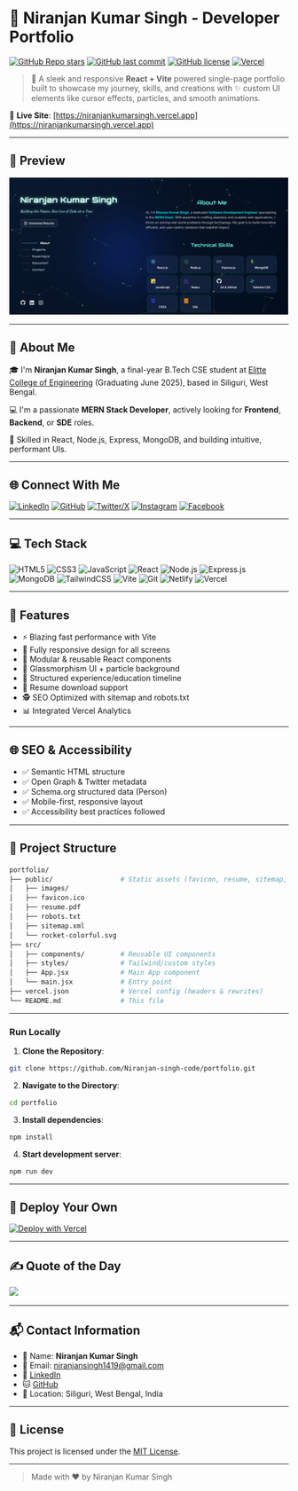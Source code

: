# 🚀 Niranjan Kumar Singh - Developer Portfolio

[![GitHub Repo stars](https://img.shields.io/github/stars/Niranjan-Kumar-Singh/Portfolio-Frontend?style=for-the-badge)](https://github.com/Niranjan-Kumar-Singh/Portfolio-Frontend/stargazers)
[![GitHub last commit](https://img.shields.io/github/last-commit/Niranjan-Kumar-Singh/Portfolio-Frontend?style=for-the-badge)](https://github.com/Niranjan-Kumar-Singh/Portfolio-Frontend/commits)
[![GitHub license](https://img.shields.io/github/license/Niranjan-Kumar-Singh/Portfolio-Frontend?style=for-the-badge)](https://github.com/Niranjan-Kumar-Singh/Portfolio-Frontend/blob/main/LICENSE)
[![Vercel](https://therealsujitk-vercel-badge.vercel.app/?app=niranjankumarsingh&style=for-the-badge)](https://niranjankumarsingh.vercel.app)

> 🎯 A sleek and responsive **React + Vite** powered single-page portfolio built to showcase my journey, skills, and creations with ✨ custom UI elements like cursor effects, particles, and smooth animations.

🔗 **Live Site**: [https://niranjankumarsingh.vercel.app](https://niranjankumarsingh.vercel.app)

---

## 📸 Preview

![Preview of Niranjan Kumar Singh's Portfolio Website](public/images/homepage.png "MERN Stack Developer Portfolio - Homepage Preview")

---

## 💫 About Me

🎓 I'm **Niranjan Kumar Singh**, a final-year B.Tech CSE student at [Elitte College of Engineering](https://ece.ac.in/) (Graduating June 2025), based in Siliguri, West Bengal.

💻 I'm a passionate **MERN Stack Developer**, actively looking for **Frontend**, **Backend**, or **SDE** roles.

🧰 Skilled in React, Node.js, Express, MongoDB, and building intuitive, performant UIs.

---

## 🌐 Connect With Me

[![LinkedIn](https://img.shields.io/badge/LinkedIn-%230077B5.svg?style=flat-square&logo=linkedin&logoColor=white)](https://linkedin.com/in/niranjan-kumar-singh/)
[![GitHub](https://img.shields.io/badge/GitHub-%23121011.svg?style=flat-square&logo=github&logoColor=white)](https://github.com/Niranjan-Kumar-Singh)
[![Twitter/X](https://img.shields.io/badge/X-%23000000.svg?style=flat-square&logo=X&logoColor=white)](https://x.com/niranjan_s_23)
[![Instagram](https://img.shields.io/badge/Instagram-%23E4405F.svg?style=flat-square&logo=instagram&logoColor=white)](https://instagram.com/niranjan._23)
[![Facebook](https://img.shields.io/badge/Facebook-%231877F2.svg?style=flat-square&logo=Facebook&logoColor=white)](https://facebook.com/niranjan.singh.1419)

---

## 💻 Tech Stack

![HTML5](https://img.shields.io/badge/html5-%23E34F26.svg?style=plastic&logo=html5&logoColor=white)
![CSS3](https://img.shields.io/badge/css3-%231572B6.svg?style=plastic&logo=css3&logoColor=white)
![JavaScript](https://img.shields.io/badge/javascript-%23323330.svg?style=plastic&logo=javascript&logoColor=%23F7DF1E)
![React](https://img.shields.io/badge/react-%2320232a.svg?style=plastic&logo=react&logoColor=%2361DAFB)
![Node.js](https://img.shields.io/badge/node.js-6DA55F?style=plastic&logo=node.js&logoColor=white)
![Express.js](https://img.shields.io/badge/express.js-%23404d59.svg?style=plastic&logo=express&logoColor=%2361DAFB)
![MongoDB](https://img.shields.io/badge/MongoDB-%234ea94b.svg?style=plastic&logo=mongodb&logoColor=white)
![TailwindCSS](https://img.shields.io/badge/tailwindcss-%2338B2AC.svg?style=plastic&logo=tailwind-css&logoColor=white)
![Vite](https://img.shields.io/badge/vite-%23646CFF.svg?style=plastic&logo=vite&logoColor=white)
![Git](https://img.shields.io/badge/git-%23F05033.svg?style=plastic&logo=git&logoColor=white)
![Netlify](https://img.shields.io/badge/netlify-%23000000.svg?style=plastic&logo=netlify&logoColor=#00C7B7)
![Vercel](https://img.shields.io/badge/vercel-%23000000.svg?style=plastic&logo=vercel&logoColor=white)

---

## 🌟 Features

- ⚡ Blazing fast performance with Vite
- 📱 Fully responsive design for all screens
- 🧩 Modular & reusable React components
- 🎨 Glassmorphism UI + particle background
- 🧠 Structured experience/education timeline
- 📄 Resume download support
- 🕵️ SEO Optimized with sitemap and robots.txt
- 📊 Integrated Vercel Analytics

---

## 🌐 SEO & Accessibility

- ✅ Semantic HTML structure
- ✅ Open Graph & Twitter metadata
- ✅ Schema.org structured data (Person)
- ✅ Mobile-first, responsive layout
- ✅ Accessibility best practices followed

---

## 📁 Project Structure

```bash
portfolio/
├── public/                 # Static assets (favicon, resume, sitemap, etc.)
│   ├── images/
│   ├── favicon.ico
│   ├── resume.pdf
│   ├── robots.txt
│   ├── sitemap.xml
│   └── rocket-colorful.svg
├── src/
│   ├── components/         # Reusable UI components
│   ├── styles/             # Tailwind/custom styles
│   ├── App.jsx             # Main App component
│   └── main.jsx            # Entry point
├── vercel.json             # Vercel config (headers & rewrites)
└── README.md               # This file
```

---

### Run Locally

1. **Clone the Repository**:

```bash
git clone https://github.com/Niranjan-singh-code/portfolio.git
```

2. **Navigate to the Directory**:

```bash
cd portfolio
```

3. **Install dependencies**:

```bash
npm install
```

4. **Start development server**:

```bash
npm run dev
```

---

## 🚀 Deploy Your Own

[![Deploy with Vercel](https://vercel.com/button)](https://vercel.com/new/clone?repository-url=https%3A%2F%2Fgithub.com%2FNiranjan-singh-code%2Fportfolio)

---

## ✍️ Quote of the Day

![](https://quotes-github-readme.vercel.app/api?type=horizontal&theme=radical)

---

## 📬 Contact Information

- 🧑 Name: **Niranjan Kumar Singh**  
- 📧 Email: [niranjansingh1419@gmail.com](mailto:niranjansingh1419@gmail.com)  
- 🔗 [LinkedIn](https://linkedin.com/in/niranjan-kumar-singh/)  
- 🐱 [GitHub](https://github.com/Niranjan-Kumar-Singh/)
- 📍 Location: Siliguri, West Bengal, India  

---

## 📄 License

This project is licensed under the [MIT License](LICENSE).

---

> Made with ❤️ by Niranjan Kumar Singh